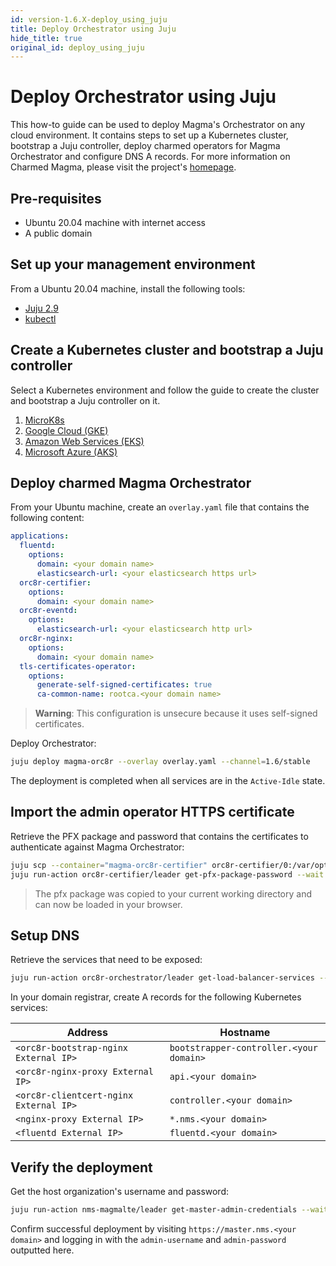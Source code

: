 ```yaml
---
id: version-1.6.X-deploy_using_juju
title: Deploy Orchestrator using Juju
hide_title: true
original_id: deploy_using_juju
---
```


# Deploy Orchestrator using Juju

This how-to guide can be used to deploy Magma's Orchestrator on any cloud environment. It contains
steps to set up a Kubernetes cluster, bootstrap a Juju controller, deploy charmed operators for
Magma Orchestrator and configure DNS A records. For more information on Charmed Magma, please visit
the project's [homepage](https://canonical.github.io/charmed-magma/1.6/).

## Pre-requisites

- Ubuntu 20.04 machine with internet access
- A public domain

## Set up your management environment

From a Ubuntu 20.04 machine, install the following tools:

- [Juju 2.9](https://juju.is/docs/olm/installing-juju)
- [kubectl](https://kubernetes.io/docs/tasks/tools/install-kubectl-linux/)

## Create a Kubernetes cluster and bootstrap a Juju controller

Select a Kubernetes environment and follow the guide to create the cluster and bootstrap
a Juju controller on it.

1. [MicroK8s](https://juju.is/docs/olm/microk8s)
2. [Google Cloud (GKE)](https://juju.is/docs/olm/google-kubernetes-engine-(gke))
3. [Amazon Web Services (EKS)](https://juju.is/docs/olm/amazon-elastic-kubernetes-service-(amazon-eks)#heading--install-the-juju-client)
4. [Microsoft Azure (AKS)](<https://juju.is/docs/olm/azure-kubernetes-service-(azure-aks)>)

## Deploy charmed Magma Orchestrator

From your Ubuntu machine, create an `overlay.yaml` file that contains the following content:

```yaml
applications:
  fluentd:
    options:
      domain: <your domain name>
      elasticsearch-url: <your elasticsearch https url>
  orc8r-certifier:
    options:
      domain: <your domain name>
  orc8r-eventd:
    options:
      elasticsearch-url: <your elasticsearch http url>
  orc8r-nginx:
    options:
      domain: <your domain name>
  tls-certificates-operator:
    options:
      generate-self-signed-certificates: true
      ca-common-name: rootca.<your domain name>
```

> **Warning**: This configuration is unsecure because it uses self-signed certificates.

Deploy Orchestrator:

```bash
juju deploy magma-orc8r --overlay overlay.yaml --channel=1.6/stable
```

The deployment is completed when all services are in the `Active-Idle` state.

## Import the admin operator HTTPS certificate

Retrieve the PFX package and password that contains the certificates to authenticate against Magma Orchestrator:

```bash
juju scp --container="magma-orc8r-certifier" orc8r-certifier/0:/var/opt/magma/certs/admin_operator.pfx admin_operator.pfx
juju run-action orc8r-certifier/leader get-pfx-package-password --wait
```

> The pfx package was copied to your current working directory and can now be loaded in your browser.

## Setup DNS

Retrieve the services that need to be exposed:

```bash
juju run-action orc8r-orchestrator/leader get-load-balancer-services --wait
```

In your domain registrar, create A records for the following Kubernetes services:

| Address                                | Hostname                                |
|----------------------------------------|-----------------------------------------|
| `<orc8r-bootstrap-nginx External IP>`  | `bootstrapper-controller.<your domain>` |
| `<orc8r-nginx-proxy External IP>`      | `api.<your domain>`                     |
| `<orc8r-clientcert-nginx External IP>` | `controller.<your domain>`              |
| `<nginx-proxy External IP>`            | `*.nms.<your domain>`                   |
| `<fluentd External IP>`                | `fluentd.<your domain>`                 |

## Verify the deployment

Get the host organization's username and password:

```bash
juju run-action nms-magmalte/leader get-master-admin-credentials --wait
```

Confirm successful deployment by visiting `https://master.nms.<your domain>` and logging in
with the `admin-username` and `admin-password` outputted here.
